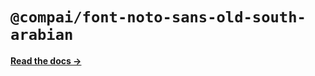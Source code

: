# `@compai/font-noto-sans-old-south-arabian`

[**Read the docs &rarr;**](https://components.ai/docs/typefaces/noto-sans-old-south-arabian)
